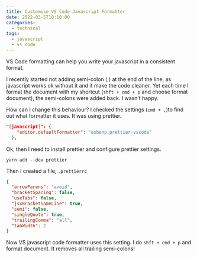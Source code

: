 ```yaml
---
title: Customise VS Code Javascript Formatter
date: 2022-03-5T10:10:00
categories:
  - technical
tags:
  - javascript
  - vs code
---
```


VS Code formatting can help you write your javascript in a consistent format.

I recently started not adding semi-colon (;) at the end of the line, as javascript works ok without it and it make the code cleaner. Yet each time I format the document with my shortcut (`shft + cmd + p` and choose format document), the semi-colons were added back. I wasn’t happy.

How can I change this behaviour? I checked the settings (`cmd + ,`)to find out what formatter it uses. It was using prettier.

```json
"[javascript]": {
    "editor.defaultFormatter": "esbenp.prettier-vscode"
  },
```

Ok, then I need to install prettier and configure prettier settings.

```
yarn add --dev prettier
```

Then I created a file, `.prettierrc`

```json
{
  "arrowParens": "avoid",
  "bracketSpacing": false,
  "useTabs": false,
  "jsxBracketSameLine": true,
  "semi": false,
  "singleQuote": true,
  "trailingComma": "all",
  "tabWidth": 2
}
```

Now VS javascript code formatter uses this setting. I do `shft + cmd + p` and format document. It removes all trailing semi-colons!
